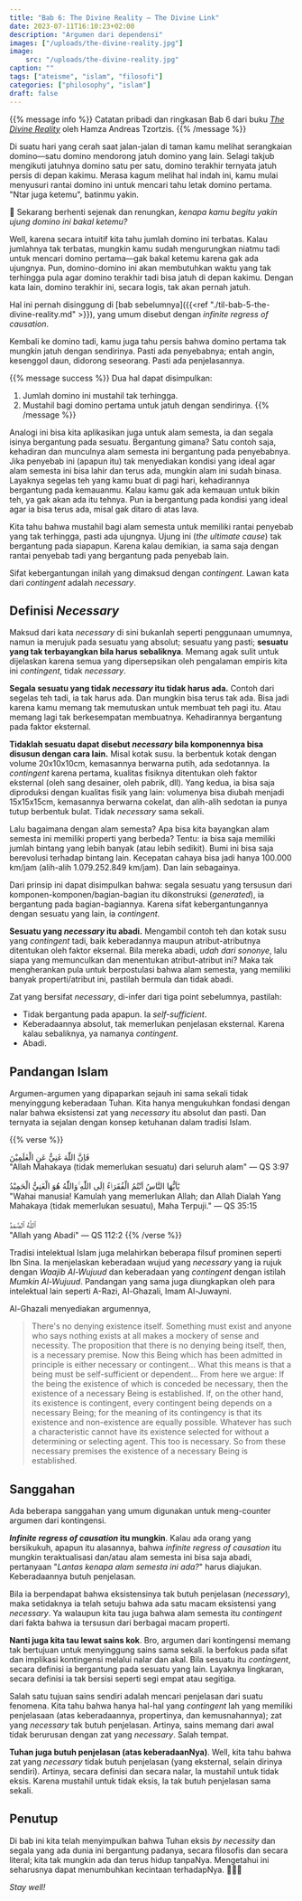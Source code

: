 ```yaml
---
title: "Bab 6: The Divine Reality — The Divine Link"
date: 2023-07-11T16:10:23+02:00
description: "Argumen dari dependensi"
images: ["/uploads/the-divine-reality.jpg"]
image:
    src: "/uploads/the-divine-reality.jpg"
caption: ""
tags: ["ateisme", "islam", "filosofi"]
categories: ["philosophy", "islam"]
draft: false
---
```


{{% message info %}}
  Catatan pribadi dan ringkasan Bab 6 dari buku <cite>[The Divine Reality](https://www.noor-book.com/en/ebook-The-Divine-Reality-God-Islam-and-The-Mirage-of-Atheism-by-Hamza-Andreas-Tzortzis-pdf)</cite> oleh Hamza Andreas Tzortzis.
{{% /message %}}

Di suatu hari yang cerah saat jalan-jalan di taman kamu melihat serangkaian domino—satu domino mendorong jatuh domino yang lain. Selagi takjub mengikuti jatuhnya domino satu per satu, domino terakhir ternyata jatuh persis di depan kakimu. Merasa kagum melihat hal indah ini, kamu mulai menyusuri rantai domino ini untuk mencari tahu letak domino pertama. "Ntar juga ketemu", batinmu yakin.

🛑 Sekarang berhenti sejenak dan renungkan, _kenapa kamu begitu yakin ujung domino ini bakal ketemu?_

Well, karena secara intuitif kita tahu jumlah domino ini terbatas. Kalau jumlahnya tak terbatas, mungkin kamu sudah mengurungkan niatmu tadi untuk mencari domino pertama—gak bakal ketemu karena gak ada ujungnya. Pun, domino-domino ini akan membutuhkan waktu yang tak terhingga pula agar domino terakhir tadi bisa jatuh di depan kakimu. Dengan kata lain, domino terakhir ini, secara logis, tak akan pernah jatuh.

Hal ini pernah disinggung di [bab sebelumnya]({{<ref "./til-bab-5-the-divine-reality.md" >}}), yang umum disebut dengan _infinite regress of causation_.

Kembali ke domino tadi, kamu juga tahu persis bahwa domino pertama tak mungkin jatuh dengan sendirinya. Pasti ada penyebabnya; entah angin, kesenggol daun, didorong seseorang. Pasti ada penjelasannya.

{{% message success %}}
  Dua hal dapat disimpulkan:
  1. Jumlah domino ini mustahil tak terhingga.
  2. Mustahil bagi domino pertama untuk jatuh dengan sendirinya.
{{% /message %}}

Analogi ini bisa kita aplikasikan juga untuk alam semesta, ia dan segala isinya bergantung pada sesuatu. Bergantung gimana? Satu contoh saja, kehadiran dan munculnya alam semesta ini bergantung pada penyebabnya. Jika penyebab ini (apapun itu) tak menyediakan kondisi yang ideal agar alam semesta ini bisa lahir dan terus ada, mungkin alam ini sudah binasa. Layaknya segelas teh yang kamu buat di pagi hari, kehadirannya bergantung pada kemauanmu. Kalau kamu gak ada kemauan untuk bikin teh, ya gak akan ada itu tehnya. Pun ia bergantung pada kondisi yang ideal agar ia bisa terus ada, misal gak ditaro di atas lava.

Kita tahu bahwa mustahil bagi alam semesta untuk memiliki rantai penyebab yang tak terhingga, pasti ada ujungnya. Ujung ini (_the ultimate cause_) tak bergantung pada siapapun. Karena kalau demikian, ia sama saja dengan rantai penyebab tadi yang bergantung pada penyebab lain.

Sifat kebergantungan inilah yang dimaksud dengan _contingent_. Lawan kata dari _contingent_ adalah _necessary_.

## Definisi _Necessary_

Maksud dari kata _necessary_ di sini bukanlah seperti penggunaan umumnya, namun ia merujuk pada sesuatu yang absolut; sesuatu yang pasti; **sesuatu yang tak terbayangkan bila harus sebaliknya**. Memang agak sulit untuk dijelaskan karena semua yang dipersepsikan oleh pengalaman empiris kita ini _contingent_, tidak _necessary_.

**Segala sesuatu yang tidak _necessary_ itu tidak harus ada.** Contoh dari segelas teh tadi, ia tak harus ada. Dan mungkin bisa terus tak ada. Bisa jadi karena kamu memang tak memutuskan untuk membuat teh pagi itu. Atau memang lagi tak berkesempatan membuatnya. Kehadirannya bergantung pada faktor eksternal.

**Tidaklah sesuatu dapat disebut _necessary_ bila komponennya bisa disusun dengan cara lain.** Misal kotak susu. Ia berbentuk kotak dengan volume 20x10x10cm, kemasannya berwarna putih, ada sedotannya. Ia _contingent_ karena pertama, kualitas fisiknya ditentukan oleh faktor eksternal (oleh sang desainer, oleh pabrik, dll). Yang kedua, ia bisa saja diproduksi dengan kualitas fisik yang lain: volumenya bisa diubah menjadi 15x15x15cm, kemasannya berwarna cokelat, dan alih-alih sedotan ia punya tutup berbentuk bulat. Tidak _necessary_ sama sekali.

Lalu bagaimana dengan alam semesta? Apa bisa kita bayangkan alam semesta ini memiliki properti yang berbeda? Tentu: ia bisa saja memiliki jumlah bintang yang lebih banyak (atau lebih sedikit). Bumi ini bisa saja berevolusi terhadap bintang lain. Kecepatan cahaya bisa jadi hanya 100.000 km/jam (alih-alih 1.079.252.849 km/jam). Dan lain sebagainya.

Dari prinsip ini dapat disimpulkan bahwa: segala sesuatu yang tersusun dari komponen-komponen/bagian-bagian itu dikonstruksi (_generated_), ia bergantung pada bagian-bagiannya. Karena sifat kebergantungannya dengan sesuatu yang lain, ia _contingent_.

**Sesuatu yang _necessary_ itu abadi.** Mengambil contoh teh dan kotak susu yang _contingent_ tadi, baik keberadannya maupun atribut-atributnya ditentukan oleh faktor eksernal. Bila mereka abadi, _udah dari sononye_, lalu siapa yang memunculkan dan menentukan atribut-atribut ini? Maka tak mengherankan pula untuk berpostulasi bahwa alam semesta, yang memiliki banyak properti/atribut ini, pastilah bermula dan tidak abadi.

Zat yang bersifat _necessary_, di-infer dari tiga point sebelumnya, pastilah:
- Tidak bergantung pada apapun. Ia _self-sufficient_.
- Keberadaannya absolut, tak memerlukan penjelasan eksternal. Karena kalau sebaliknya, ya namanya _contingent_.
- Abadi.

## Pandangan Islam

Argumen-argumen yang dipaparkan sejauh ini sama sekali tidak menyinggung keberadaan Tuhan. Kita hanya mengukuhkan fondasi dengan nalar bahwa eksistensi zat yang _necessary_ itu absolut dan pasti. Dan ternyata ia sejalan dengan konsep ketuhanan dalam tradisi Islam.

{{% verse %}}
  <div class="rtl">
    فَاِنَّ اللّٰهَ غَنِيٌّ عَنِ الْعٰلَمِيْنَ
  </div>
  "Allah Mahakaya (tidak memerlukan sesuatu) dari seluruh alam" — QS 3:97
  <br/><br/>
  <div class="rtl">
     يٰٓاَيُّهَا النَّاسُ اَنْتُمُ الْفُقَرَاۤءُ اِلَى اللّٰهِ ۚوَاللّٰهُ هُوَ الْغَنِيُّ الْحَمِيْدُ
  </div>
  "Wahai manusia! Kamulah yang memerlukan Allah; dan Allah Dialah Yang Mahakaya (tidak memerlukan sesuatu), Maha Terpuji." — QS 35:15
  <br/><br/>
  <div class="rtl">
  ٱللَّهُ ٱلصَّمَدُ
  </div>
  "Allah yang Abadi" — QS 112:2
{{% /verse %}}

Tradisi intelektual Islam juga melahirkan beberapa filsuf prominen seperti Ibn Sina. Ia menjelaskan keberadaan wujud yang _necessary_ yang ia rujuk dengan _Waajib Al-Wujuud_ dan keberadaan yang _contingent_ dengan istilah _Mumkin Al-Wujuud_. Pandangan yang sama juga diungkapkan oleh para intelektual lain seperti A-Razi, Al-Ghazali, Imam Al-Juwayni.

Al-Ghazali menyediakan argumennya,
> There's no denying existence itself. Something must exist and anyone who says nothing exists at all makes a mockery of sense and necessity. The proposition that there is no denying being itself, then, is a necessary premise. Now this Being which has been admitted in principle is either necessary or contingent... What this means is that a being must be self-sufficient or dependent... From here we argue: If the being the existence of which is conceded be necessary, then the existence of a necessary Being is established. If, on the other hand, its existence is contingent, every contingent being depends on a necessary Being; for the meaning of its contingency is that its existence and non-existence are equally possible. Whatever has such a characteristic cannot have its existence selected for without a determining or selecting agent. This too is necessary. So from these necessary premises the existence of a necessary Being is established.

## Sanggahan

Ada beberapa sanggahan yang umum digunakan untuk meng-counter argumen dari kontingensi.

**_Infinite regress of causation_ itu mungkin**. Kalau ada orang yang bersikukuh, apapun itu alasannya, bahwa _infinite regress of causation_ itu mungkin teraktualisasi dan/atau alam semesta ini bisa saja abadi, pertanyaan "_Lantas kenapa alam semesta ini ada?_" harus diajukan. Keberadaannya butuh penjelasan.

Bila ia berpendapat bahwa eksistensinya tak butuh penjelasan (_necessary_), maka setidaknya ia telah setuju bahwa ada satu macam eksistensi yang _necessary_. Ya walaupun kita tau juga bahwa alam semesta itu _contingent_ dari fakta bahwa ia tersusun dari berbagai macam properti.

**Nanti juga kita tau lewat sains kok**. Bro, argumen dari kontingensi memang tak bertujuan untuk menyinggung sains sama sekali. Ia berfokus pada sifat dan implikasi kontingensi melalui nalar dan akal. Bila sesuatu itu _contingent_, secara definisi ia bergantung pada sesuatu yang lain. Layaknya lingkaran, secara definisi ia tak bersisi seperti segi empat atau segitiga.

Salah satu tujuan sains sendiri adalah mencari penjelasan dari suatu fenomena. Kita tahu bahwa hanya hal-hal yang _contingent_ lah yang memiliki penjelasaan (atas keberadaannya, propertinya, dan kemusnahannya); zat yang _necessary_ tak butuh penjelasan. Artinya, sains memang dari awal tidak berurusan dengan zat yang _necessary_. Salah tempat.

**Tuhan juga butuh penjelasan (atas keberadaanNya)**. Well, kita tahu bahwa zat yang _necessary_ tidak butuh penjelasan (yang eksternal, selain dirinya sendiri). Artinya, secara definisi dan secara nalar, Ia mustahil untuk tidak eksis. Karena mustahil untuk tidak eksis, Ia tak butuh penjelasan sama sekali.

## Penutup

Di bab ini kita telah menyimpulkan bahwa Tuhan eksis _by necessity_ dan segala yang ada dunia ini bergantung padanya, secara filosofis dan secara literal; kita tak mungkin ada dan terus hidup tanpaNya. Mengetahui ini seharusnya dapat menumbuhkan kecintaan terhadapNya. 💛💛💛

_Stay well!_
